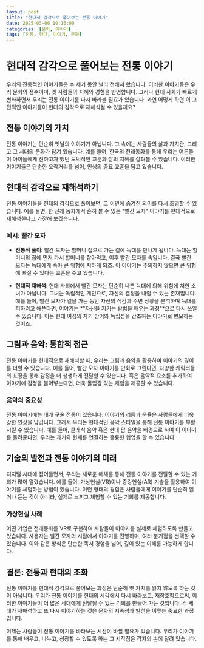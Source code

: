 ```yaml
---
layout: post
title: "현대적 감각으로 풀어보는 전통 이야기"
date: 2025-03-06 10:16:00
categories: [문화, 이야기]
tags: [전통, 현대, 이야기, 문화]
---
```


# 현대적 감각으로 풀어보는 전통 이야기

우리의 전통적인 이야기들은 수 세기 동안 널리 전해져 왔습니다. 이러한 이야기들은 우리 문화의 정수이며, 옛 사람들의 지혜와 경험을 반영합니다. 그러나 현대 사회가 빠르게 변화하면서 우리는 전통 이야기를 다시 바라볼 필요가 있습니다. 과연 어떻게 하면 이 고전적인 이야기들이 현대의 감각으로 재해석될 수 있을까요?

## 전통 이야기의 가치

전통 이야기는 단순히 옛날의 이야기가 아닙니다. 그 속에는 사람들의 삶과 가치관, 그리고 그 시대의 문화가 담겨 있습니다. 예를 들어, 한국의 전래동화를 통해 우리는 어른들이 아이들에게 전하고자 했던 도덕적인 교훈과 삶의 지혜를 살펴볼 수 있습니다. 이러한 이야기들은 단순한 오락거리를 넘어, 인생의 중요 교훈을 담고 있습니다.

## 현대적 감각으로 재해석하기

전통 이야기들을 현대의 감각으로 풀어보면, 그 이면에 숨겨진 의미를 다시 조명할 수 있습니다. 예를 들면, 한 전래 동화에서 흔히 볼 수 있는 "빨간 모자" 이야기를 현대적으로 재해석한다고 가정해 보겠습니다. 

### 예시: 빨간 모자

- **전통적 풀이**: 빨간 모자는 할머니 집으로 가는 길에 늑대를 만나게 됩니다. 늑대는 할머니의 집에 먼저 가서 할머니를 잡아먹고, 이후 빨간 모자를 속입니다. 결국 빨간 모자는 늑대에게 속아 큰 위험에 처하게 되죠. 이 이야기는 주의하지 않으면 큰 위험에 빠질 수 있다는 교훈을 주고 있습니다.

- **현대적 재해석**: 현대 사회에서 빨간 모자는 단순히 나쁜 늑대에 의해 위험에 처한 소녀가 아닙니다. 그녀는 독립적인 개인으로, 자신의 결정을 내릴 수 있는 존재입니다. 예를 들어, 빨간 모자가 길을 가는 동안 자신의 직감과 주변 상황을 분석하며 늑대를 피하려고 애쓴다면, 이야기는 *"자신을 지키는 방법을 배우는 과정"*으로 다시 쓰일 수 있습니다. 이는 현대 여성의 자기 방어와 독립성을 강조하는 이야기로 변모하는 것이죠.

## 그림과 음악: 통합적 접근

전통 이야기를 현대적으로 재해석할 때, 우리는 그림과 음악을 활용하여 이야기의 깊이를 더할 수 있습니다. 예를 들어, 빨간 모자 이야기를 만화로 그린다면, 다양한 캐릭터들의 표정을 통해 감정을 더 생생하게 전달할 수 있습니다. 혹은 음악적 요소를 추가하여 이야기에 감정을 불어넣는다면, 더욱 몰입감 있는 체험을 제공할 수 있습니다.

### 음악의 중요성

전통 이야기에는 대개 구술 전통이 있습니다. 이야기의 리듬과 운율은 사람들에게 더욱 강한 인상을 남깁니다. 그래서 우리는 현대적인 음악 스타일을 통해 전통 이야기를 부활시킬 수 있습니다. 예를 들어, 클래식 음악 혹은 현대 팝 음악을 배경으로 하여 이 이야기를 들려준다면, 우리는 과거와 현재를 연결하는 훌륭한 협업을 할 수 있습니다.

## 기술의 발전과 전통 이야기의 미래

디지털 시대에 접어들면서, 우리는 새로운 매체를 통해 전통 이야기를 전달할 수 있는 기회가 많이 열렸습니다. 예를 들어, 가상현실(VR)이나 증강현실(AR) 기술을 활용하여 이야기를 체험하는 방법이 있습니다. 이런 형태의 경험은 사람들에게 이야기를 단순히 읽거나 듣는 것이 아니라, 실제로 느끼고 체험할 수 있는 기회를 제공합니다.

### 가상현실 사례

어떤 기업은 전래동화를 VR로 구현하여 사람들이 이야기를 실제로 체험하도록 만들고 있습니다. 사용자는 빨간 모자의 시점에서 이야기를 진행하며, 여러 분기점을 선택할 수 있습니다. 이와 같은 방식은 단순한 독서 경험을 넘어, 깊이 있는 이해를 가능하게 합니다.

## 결론: 전통과 현대의 조화

전통 이야기를 현대적 감각으로 풀어보는 과정은 단순히 옛 가치를 잃지 않도록 하는 것이 아닙니다. 우리가 전통 이야기를 현대의 시각에서 다시 바라보고, 재창조함으로써, 이러한 이야기들이 더 많은 세대에게 전달될 수 있는 기회를 만들어 가는 것입니다. 각 세대가 재해석하고 또 다시 이야기하는 것은 문화의 지속성과 발전을 이루는 중요한 과정입니다.  

이제는 사람들이 전통 이야기를 바라보는 시선이 바뀔 필요가 있습니다. 우리가 이야기를 통해 배우고, 나누고, 성장할 수 있도록 하는 그 시작점은 각자의 손에 달려 있습니다.